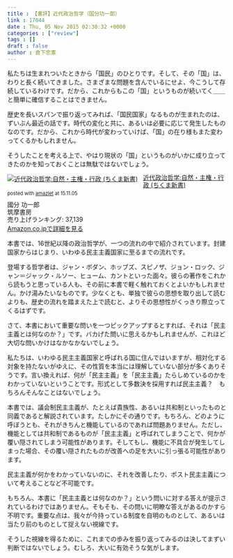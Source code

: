 ```yaml
---
title : 【書評】近代政治哲学（国分功一郎）
link : 17044
date : Thu, 05 Nov 2015 02:30:32 +0000
categories : ["review"]
tags : []
draft : false
author : 倉下忠憲
---
```


私たちは生まれついたときから「国民」のひとりです。そして、その「国」は、わりと長く続いてきました。さまざまな問題を含んでいるにせよ、今こうして存続しているわけです。だから、これからもこの「国」というものが続いてく＿＿と簡単に確信することはできません。

歴史を長いスパンで振り返ってみれば、「国民国家」なるものが生まれたのは、ずいぶん最近の話です。時代の変化と共に、あるいは必要に応じて発生したものなのです。だから、これから時代が変わっていけば、「国」の在り様もまた変わってくるかもしれません。

そうしたことを考える上で、やはり現状の「国」というものがいかに成り立ってきたのかを知っておくことは無駄ではないでしょう。

<div class="amazlet-box" style="margin-bottom:0px;"><div class="amazlet-image" style="float:left;margin:0px 12px 1px 0px;"><a href="http://www.amazon.co.jp/exec/obidos/ASIN/4480068201/rashita1000-22/ref=nosim/" name="amazletlink" target="_blank"><img src="http://ecx.images-amazon.com/images/I/41-bKz9AfRL._SL160_.jpg" alt="近代政治哲学:自然・主権・行政 (ちくま新書)" style="border: none;" /></a></div><div class="amazlet-info" style="line-height:120%; margin-bottom: 10px"><div class="amazlet-name" style="margin-bottom:10px;line-height:120%"><a href="http://www.amazon.co.jp/exec/obidos/ASIN/4480068201/rashita1000-22/ref=nosim/" name="amazletlink" target="_blank">近代政治哲学:自然・主権・行政 (ちくま新書)</a><div class="amazlet-powered-date" style="font-size:80%;margin-top:5px;line-height:120%">posted with <a href="http://www.amazlet.com/" title="amazlet" target="_blank">amazlet</a> at 15.11.05</div></div><div class="amazlet-detail">國分 功一郎 <br />筑摩書房 <br />売り上げランキング: 37,139<br /></div><div class="amazlet-sub-info" style="float: left;"><div class="amazlet-link" style="margin-top: 5px"><a href="http://www.amazon.co.jp/exec/obidos/ASIN/4480068201/rashita1000-22/ref=nosim/" name="amazletlink" target="_blank">Amazon.co.jpで詳細を見る</a></div></div></div><div class="amazlet-footer" style="clear: left"></div></div>

本書では、16世紀以降の政治哲学が、一つの流れの中で紹介されています。封建国家からはじまり、いわゆる民主主義国家に至るまでの流れです。

登場する哲学者は、ジャン・ボダン、ホッブズ、スピノザ、ジョン・ロック、ジャン＝ジャック・ルソー、ヒューム、カントといった面々。彼らの著作をこれから読もうと思っている人も、その前に本書で軽く触れておくとよいかもしれません。かけ湯みたいなものです。少なくとも、単独で彼らの思想を取り出して読むよりも、歴史の流れを踏まえた上で読むと、よりその思想性がくっきり際立ってくるはずです。

さて、本書において重要な問いを一つピックアップするとすれば、それは「民主主義とは何なのか？」です。バカげた問いに思えるかもしれませんが、これほど大切な問いかけはなかなかないでしょう。

私たちは、いわゆる民主主義国家と呼ばれる国に住んではいますが、相対化する対象を持たないがゆえに、その性質を本当には理解していない部分が多くありそうです。言い換えれば、何が「民主主義」を「民主主義」たらしめているのかをわかっていないということです。形式として多数決を採用すれば民主主義？　もちろんそんなことはないでしょう。

本書では、議会制民主主義が、たとえば貴族性、あるいは共和制といったものと同義であると解説されています。たしかにその通りです。もちろん、どのように呼ぼうとも、それがきちんと機能しているのであれば問題ありません。ただし、機能としては共和制であるものが「民主主義」と呼ばれてしまうことで、何かが覆い隠されてしまう可能性があります。そしてもし、機能に不具合が発生してしまった場合、その覆い隠されたものが改善への足を大いに引っ張る可能性があります。

民主主義が何かをわかっていないのに、それを改善したり、ポスト民主主義について考えることなど不可能です。

もちろん、本書に「民主主義とは何なのか？」という問いに対する答えが提示されているわけではありません。そもそも、その問いに明瞭な答えがあるのかすら不明です。重要な点は、我々が今持っている制度を自明のものとして、あるいは当たり前のものとして捉えない視線です。

そうした視線を得るために、これまでの歩みを振り返ってみるのは決してまずい判断ではないでしょう。むしろ、大いに有効そうな気がします。